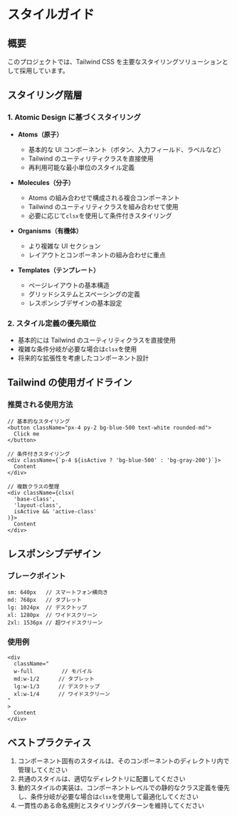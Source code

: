# スタイルガイド

## 概要

このプロジェクトでは、Tailwind CSS を主要なスタイリングソリューションとして採用しています。

## スタイリング階層

### 1. Atomic Design に基づくスタイリング

- **Atoms（原子）**

  - 基本的な UI コンポーネント（ボタン、入力フィールド、ラベルなど）
  - Tailwind のユーティリティクラスを直接使用
  - 再利用可能な最小単位のスタイル定義

- **Molecules（分子）**

  - Atoms の組み合わせで構成される複合コンポーネント
  - Tailwind のユーティリティクラスを組み合わせて使用
  - 必要に応じて`clsx`を使用して条件付きスタイリング

- **Organisms（有機体）**

  - より複雑な UI セクション
  - レイアウトとコンポーネントの組み合わせに重点

- **Templates（テンプレート）**
  - ページレイアウトの基本構造
  - グリッドシステムとスペーシングの定義
  - レスポンシブデザインの基本設定

### 2. スタイル定義の優先順位

- 基本的には Tailwind のユーティリティクラスを直接使用
- 複雑な条件分岐が必要な場合は`clsx`を使用
- 将来的な拡張性を考慮したコンポーネント設計

## Tailwind の使用ガイドライン

### 推奨される使用方法

```tsx
// 基本的なスタイリング
<button className="px-4 py-2 bg-blue-500 text-white rounded-md">
  Click me
</button>

// 条件付きスタイリング
<div className={`p-4 ${isActive ? 'bg-blue-500' : 'bg-gray-200'}`}>
  Content
</div>

// 複数クラスの整理
<div className={clsx(
  'base-class',
  'layout-class',
  isActive && 'active-class'
)}>
  Content
</div>
```

## レスポンシブデザイン

### ブレークポイント

```
sm: 640px   // スマートフォン横向き
md: 768px   // タブレット
lg: 1024px  // デスクトップ
xl: 1280px  // ワイドスクリーン
2xl: 1536px // 超ワイドスクリーン
```

### 使用例

```tsx
<div
  className="
  w-full         // モバイル
  md:w-1/2      // タブレット
  lg:w-1/3      // デスクトップ
  xl:w-1/4      // ワイドスクリーン
"
>
  Content
</div>
```

## ベストプラクティス

1. コンポーネント固有のスタイルは、そのコンポーネントのディレクトリ内で管理してください
2. 共通のスタイルは、適切なディレクトリに配置してください
3. 動的スタイルの実装は、コンポーネントレベルでの静的なクラス定義を優先し、条件分岐が必要な場合は`clsx`を使用して最適化してください
4. 一貫性のある命名規則とスタイリングパターンを維持してください
